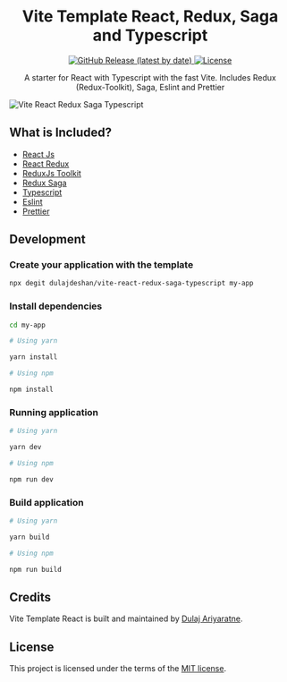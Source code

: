 <h1 align="center">
  Vite Template React, Redux, Saga and Typescript
</h1>

<p align="center">
  <a href="https://github.com/Dulajdeshan/vite-react-redux-saga-typescript/releases">
    <img src="https://img.shields.io/github/v/release/Dulajdeshan/vite-react-redux-saga-typescript" alt="GitHub Release (latest by date)" />
  </a>
  <a href="https://github.com/Dulajdeshan/vite-react-redux-saga-typescript/blob/main/LICENSE">
    <img src="https://img.shields.io/github/license/Dulajdeshan/vite-react-redux-saga-typescript" alt="License" />
  </a>
</p>

<p align="center">
   A starter for React with Typescript with the fast Vite. Includes Redux (Redux-Toolkit), Saga, Eslint and Prettier
</p>

![Vite React Redux Saga Typescript](https://github.com/Dulajdeshan/vite-react-redux-saga-typescript/assets/screenshot.png)

## What is Included?

- [React Js](https://www.npmjs.com/package/react)
- [React Redux](https://www.npmjs.com/package/react-redux)
- [ReduxJs Toolkit](https://www.npmjs.com/package/@reduxjs/toolkit)
- [Redux Saga](https://www.npmjs.com/package/redux-saga)
- [Typescript](https://www.npmjs.com/package/typescript)
- [Eslint](https://www.npmjs.com/package/eslint)
- [Prettier](https://www.npmjs.com/package/prettier)

## Development

### Create your application with the template

```sh
npx degit dulajdeshan/vite-react-redux-saga-typescript my-app

```

### Install dependencies

```sh
cd my-app

# Using yarn

yarn install

# Using npm

npm install
```

### Running application

```sh
# Using yarn

yarn dev

# Using npm

npm run dev
```

### Build application

```sh
# Using yarn

yarn build

# Using npm

npm run build

```

## Credits

Vite Template React is built and maintained by [Dulaj Ariyaratne](https://github.com/Dulajdeshan).

## License

This project is licensed under the terms of the [MIT license](https://github.com/Dulajdeshan/vite-react-redux-saga-typescript/blob/main/LICENSE).
